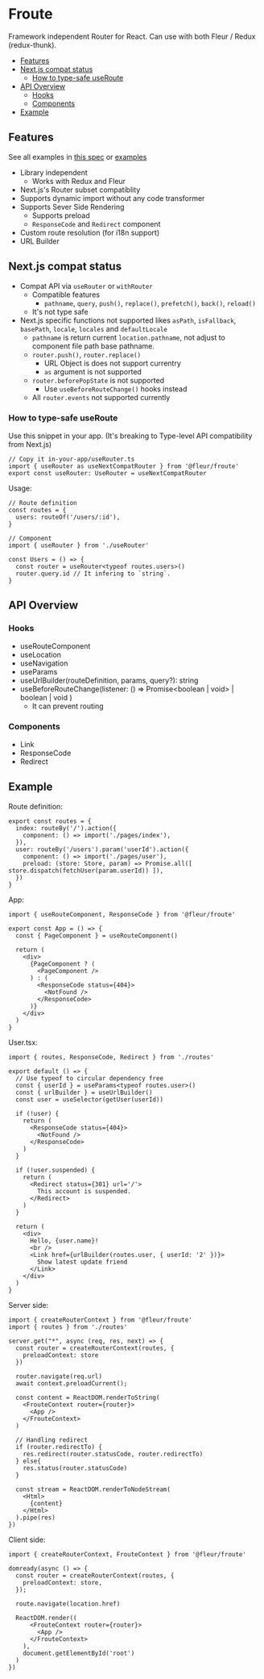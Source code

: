 # Froute

Framework independent Router for React.
Can use with both Fleur / Redux (redux-thunk).

- [Features](#features)
- [Next.js compat status](#nextjs-compat-status)
  - [How to type-safe useRoute](#how-to-type-safe-useroute)
- [API Overview](#api-overview)
  - [Hooks](#hooks)
  - [Components](#components)
- [Example](#example)

## Features

See all examples in [this spec](https://github.com/fleur-js/froute/blob/master/src/index.spec.tsx) or [examples](https://github.com/fleur-js/froute/tree/master/examples)

- Library independent
  - Works with Redux and Fleur
- Next.js's Router subset compatiblity
- Supports dynamic import without any code transformer
- Supports Sever Side Rendering
  - Supports preload
  - `ResponseCode` and `Redirect` component
- Custom route resolution (for i18n support)
- URL Builder

## Next.js compat status

- Compat API via `useRouter` or `withRouter`
  - Compatible features
    - `pathname`, `query`, `push()`, `replace()`, `prefetch()`, `back()`, `reload()`
  - It's not type safe
- Next.js specific functions not supported likes `asPath`, `isFallback`, `basePath`, `locale`, `locales` and `defaultLocale`
  - `pathname` is return current `location.pathname`, not adjust to component file path base pathname.
  - `router.push()`, `router.replace()`
    - URL Object is does not support currentry
    - `as` argument is not supported
  - `router.beforePopState` is not supported
    - Use `useBeforeRouteChange()` hooks instead
  - All `router.events` not supported currently

### How to type-safe useRoute

Use this snippet in your app.
(It's breaking to Type-level API compatibility from Next.js)

```tsx
// Copy it in-your-app/useRouter.ts
import { useRouter as useNextCompatRouter } from '@fleur/froute'
export const useRouter: UseRouter = useNextCompatRouter
```

Usage:

```tsx
// Route definition
const routes = {
  users: routeOf('/users/:id'),
}

// Component
import { useRouter } from './useRouter'

const Users = () => {
  const router = useRouter<typeof routes.users>()
  router.query.id // It infering to `string`.
}
```

## API Overview

### Hooks

- useRouteComponent
- useLocation
- useNavigation
- useParams
- useUrlBuilder(routeDefinition, params, query?): string
- useBeforeRouteChange(listener: () => Promise&lt;boolean | void&gt; | boolean | void )
  - It can prevent routing

### Components

- Link
- ResponseCode
- Redirect

## Example

Route definition:
```tsx
export const routes = {
  index: routeBy('/').action({
    component: () => import('./pages/index'),
  }),
  user: routeBy('/users').param('userId').action({
    component: () => import('./pages/user'),
    preload: (store: Store, param) => Promise.all([ store.dispatch(fetchUser(param.userId)) ]),
  })
}
```

App:
```tsx
import { useRouteComponent, ResponseCode } from '@fleur/froute'

export const App = () => {
  const { PageComponent } = useRouteComponent()

  return (
    <div>
      {PageComponent ? (
        <PageComponent /> 
      ) : (
        <ResponseCode status={404}>
          <NotFound />
        </ResponseCode>
      )}
    </div>
  )
}
```

User.tsx:
```tsx
import { routes, ResponseCode, Redirect } from './routes'

export default () => {
  // Use typeof to circular dependency free
  const { userId } = useParams<typeof routes.user>()
  const { urlBuilder } = useUrlBuilder()
  const user = useSelector(getUser(userId))

  if (!user) {
    return (
      <ResponseCode status={404}>
        <NotFound />
      </ResponseCode>
    )
  }

  if (!user.suspended) {
    return (
      <Redirect status={301} url='/'>
        This account is suspended.
      </Redirect>
    )
  }
  
  return (
    <div>
      Hello, {user.name}!
      <br />
      <Link href={urlBuilder(routes.user, { userId: '2' })}>
        Show latest update friend
      </Link>
    </div>
  )
}
```


Server side:
```tsx
import { createRouterContext } from '@fleur/froute'
import { routes } from './routes'

server.get("*", async (req, res, next) => {
  const router = createRouterContext(routes, {
    preloadContext: store
  })

  router.navigate(req.url)
  await context.preloadCurrent();

  const content = ReactDOM.renderToString(
    <FrouteContext router={router}>
      <App />
    </FrouteContext>
  )

  // Handling redirect
  if (router.redirectTo) {
    res.redirect(router.statusCode, router.redirectTo)
  } else{
    res.status(router.statusCode)
  }
  
  const stream = ReactDOM.renderToNodeStream(
    <Html>
      {content}
    </Html>
  ).pipe(res)
})
```

Client side:
```tsx
import { createRouterContext, FrouteContext } from '@fleur/froute'

domready(async () => {
  const router = createRouterContext(routes, {
    preloadContext: store,
  });

  route.navigate(location.href)

  ReactDOM.render((
      <FrouteContext router={router}>
        <App />
      </FrouteContext>
    ),
    document.getElementById('root')
  )
})
```
